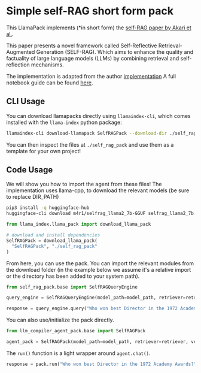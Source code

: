 # Simple self-RAG short form pack

This LlamaPack implements (*in short form) the [self-RAG paper by Akari et al.](https://arxiv.org/pdf/2310.11511.pdf).

This paper presents a novel framework called Self-Reflective Retrieval-Augmented Generation (SELF-RAG). Which aims to enhance the quality and factuality of large language models (LLMs) by combining retrieval and self-reflection mechanisms.

The implementation is adapted from the author [implementation](https://github.com/AkariAsai/self-rag)
A full notebook guide can be found [here](https://github.com/run-llama/llama-hub/blob/main/llama_hub/llama_packs/self_rag/self_rag.ipynb).


## CLI Usage

You can download llamapacks directly using `llamaindex-cli`, which comes installed with the `llama-index` python package:

```bash
llamaindex-cli download-llamapack SelfRAGPack --download-dir ./self_rag_pack
```

You can then inspect the files at `./self_rag_pack` and use them as a template for your own project!

## Code Usage

We will show you how to import the agent from these files!
The implementation uses llama-cpp, to download the relevant models (be sure to replace DIR_PATH)
```bash
pip3 install -q huggingface-hub
huggingface-cli download m4r1/selfrag_llama2_7b-GGUF selfrag_llama2_7b.q4_k_m.gguf --local-dir "<DIR_PATH>" --local-dir-use-symlinks False
```

```python
from llama_index.llama_pack import download_llama_pack

# download and install dependencies
SelfRAGPack = download_llama_pack(
  "SelfRAGPack", "./self_rag_pack"
)

```

From here, you can use the pack. You can import the relevant modules from the download folder (in the example below we assume it's a relative import or the directory 
has been added to your system path).

```python
from self_rag_pack.base import SelfRAGQueryEngine

query_engine = SelfRAGQueryEngine(model_path=model_path, retriever=retriever, verbose=True)

response = query_engine.query("Who won best Director in the 1972 Academy Awards?")
```

You can also use/initialize the pack directly.

```python
from llm_compiler_agent_pack.base import SelfRAGPack

agent_pack = SelfRAGPack(model_path=model_path, retriever=retriever, verbose=True)
```

The `run()` function is a light wrapper around `agent.chat()`.

```python
response = pack.run("Who won best Director in the 1972 Academy Awards?")
```
